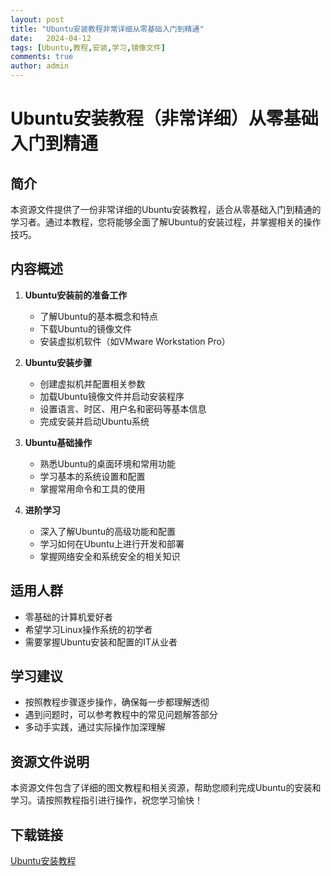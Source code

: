 ```yaml
---
layout: post
title: "Ubuntu安装教程非常详细从零基础入门到精通"
date:   2024-04-12
tags: [Ubuntu,教程,安装,学习,镜像文件]
comments: true
author: admin
---
```

# Ubuntu安装教程（非常详细）从零基础入门到精通

## 简介
本资源文件提供了一份非常详细的Ubuntu安装教程，适合从零基础入门到精通的学习者。通过本教程，您将能够全面了解Ubuntu的安装过程，并掌握相关的操作技巧。

## 内容概述
1. **Ubuntu安装前的准备工作**
   - 了解Ubuntu的基本概念和特点
   - 下载Ubuntu的镜像文件
   - 安装虚拟机软件（如VMware Workstation Pro）

2. **Ubuntu安装步骤**
   - 创建虚拟机并配置相关参数
   - 加载Ubuntu镜像文件并启动安装程序
   - 设置语言、时区、用户名和密码等基本信息
   - 完成安装并启动Ubuntu系统

3. **Ubuntu基础操作**
   - 熟悉Ubuntu的桌面环境和常用功能
   - 学习基本的系统设置和配置
   - 掌握常用命令和工具的使用

4. **进阶学习**
   - 深入了解Ubuntu的高级功能和配置
   - 学习如何在Ubuntu上进行开发和部署
   - 掌握网络安全和系统安全的相关知识

## 适用人群
- 零基础的计算机爱好者
- 希望学习Linux操作系统的初学者
- 需要掌握Ubuntu安装和配置的IT从业者

## 学习建议
- 按照教程步骤逐步操作，确保每一步都理解透彻
- 遇到问题时，可以参考教程中的常见问题解答部分
- 多动手实践，通过实际操作加深理解

## 资源文件说明
本资源文件包含了详细的图文教程和相关资源，帮助您顺利完成Ubuntu的安装和学习。请按照教程指引进行操作，祝您学习愉快！

## 下载链接

[Ubuntu安装教程](https://pan.quark.cn/s/4e0e048d6a8f)